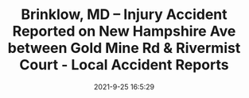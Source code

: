 ---
"title": "Brinklow, MD – Injury Accident Reported on New Hampshire Ave between Gold Mine Rd & Rivermist Court - Local Accident Reports"
"date": "2021-9-25 16:5:29"
"feed_name": "GOOGLENEWSMINING"
"feed_website": "https://news.google.com/search?q=mining%2Bincident&hl=en-US&gl=US&ceid=US:en"
"feed_rss": "https://news.google.com/rss/search?q=mining%2Bincident&hl=en-US&gl=US&ceid=US:en"
"link": "https://localaccidentreports.com/brinklow-md-injury-accident-reported-on-new-hampshire-ave-between-gold-mine-rd-rivermist-court/"
"source": "{'href': 'https://localaccidentreports.com', 'title': 'Local Accident Reports'}"
"file": "_posts/2021-1-1-aa8be0dd276a686496d543088234797da34a4453.md"
"accident": "0"
"drilling": "0"
"dead": "0"
"injured": "0"
"arrested": "0"
"where": "unknown site"
"causes": "unknown"
"place": "unknown place"
---